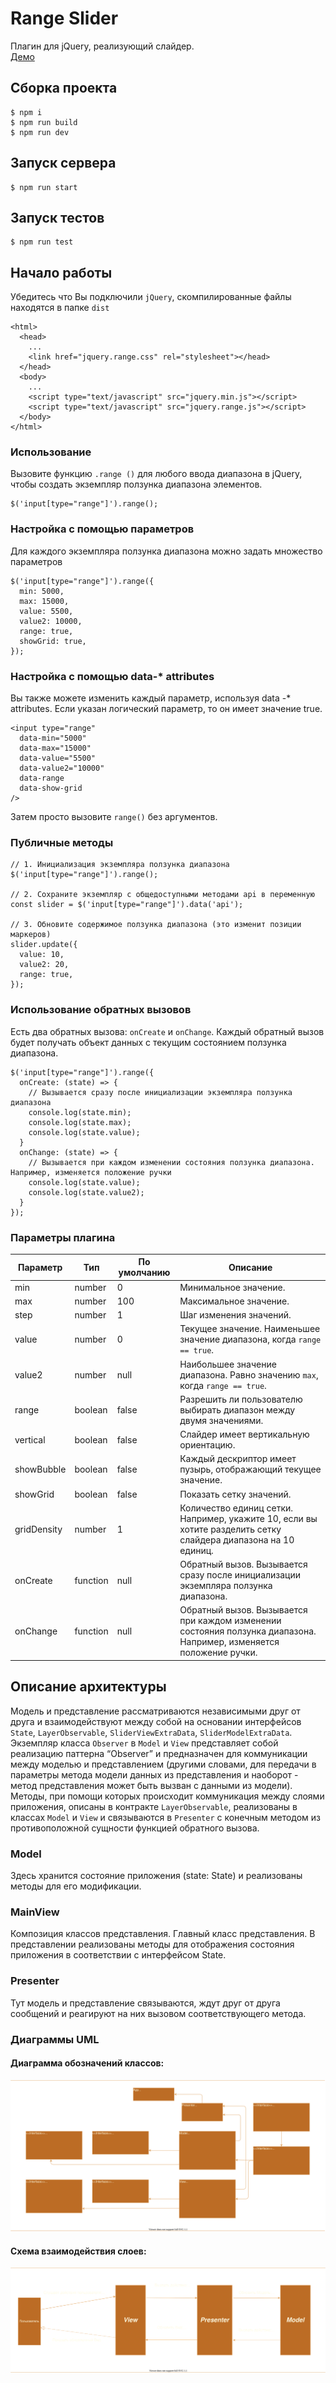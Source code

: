 # Range Slider

Плагин для jQuery, реализующий слайдер. \
[Демо](https://ramai1990.github.io/rangeSlider/dist/index.html)

## Сборка проекта

```console
$ npm i
$ npm run build
$ npm run dev
```

## Запуск сервера

```console
$ npm run start
```

## Запуск тестов

```console
$ npm run test
```

## Начало работы

Убедитесь что Вы подключили `jQuery`, скомпилированные файлы находятся в папке `dist`

```$xslt
<html>
  <head>
    ...
    <link href="jquery.range.css" rel="stylesheet"></head>
  </head>
  <body>
    ...
    <script type="text/javascript" src="jquery.min.js"></script>
    <script type="text/javascript" src="jquery.range.js"></script>
  </body>
</html>
```


### Использование

Вызовите функцию `.range ()` для любого ввода диапазона в jQuery, чтобы создать экземпляр ползунка диапазона элементов.

```$xslt
$('input[type="range"]').range();
```

### Настройка с помощью параметров

Для каждого экземпляра ползунка диапазона можно задать множество параметров

```$xslt
$('input[type="range"]').range({
  min: 5000,
  max: 15000,
  value: 5500,
  value2: 10000,
  range: true,
  showGrid: true,
});
```
### Настройка с помощью data-* attributes

Вы также можете изменить каждый параметр, используя data -* attributes. Если указан логический параметр, то он имеет значение true.

```$xslt
<input type="range"
  data-min="5000"
  data-max="15000"
  data-value="5500"
  data-value2="10000"
  data-range
  data-show-grid
/>
```

Затем просто вызовите `range()` без аргументов.


### Публичные методы
```$xslt
// 1. Инициализация экземпляра ползунка диапазона
$('input[type="range"]').range();

// 2. Сохраните экземпляр с общедоступными методами api в переменную
const slider = $('input[type="range"]').data('api');

// 3. Обновите содержимое ползунка диапазона (это изменит позиции маркеров)
slider.update({
  value: 10,
  value2: 20,
  range: true,
});
```

### Использование обратных вызовов

Есть два обратных вызова: `onCreate` и `onChange`. Каждый обратный вызов будет получать объект данных с текущим состоянием ползунка диапазона.

```$xslt
$('input[type="range"]').range({
  onCreate: (state) => {
    // Вызывается сразу после инициализации экземпляра ползунка диапазона
    console.log(state.min);
    console.log(state.max);
    console.log(state.value);
  }
  onChange: (state) => {
    // Вызывается при каждом изменении состояния ползунка диапазона. Например, изменяется положение ручки
    console.log(state.value);
    console.log(state.value2);
  }
});
```

### Параметры плагина
|Параметр | Тип | По умолчанию | Описание |
|----------|------|---------|-------------|
| min | number| 0 |Минимальное значение. |
| max | number| 100| Максимальное значение. |
| step | number | 1 | Шаг изменения значений. |
| value | number | 0 | Текущее значение. Наименьшее значение диапазона, когда `range == true`. |
| value2 | number | null | Наибольшее значение диапазона. Равно значению `max`, когда `range == true`.|
| range | boolean | false| Разрешить ли пользователю выбирать диапазон между двумя значениями. |
| vertical | boolean | false | Слайдер имеет вертикальную ориентацию.|
| showBubble | boolean | false | Каждый дескриптор имеет пузырь, отображающий текущее значение.|
| showGrid | boolean | false | Показать сетку значений.|
| gridDensity | number | 1 | Количество единиц сетки. Например, укажите 10, если вы хотите разделить сетку слайдера диапазона на 10 единиц. |
| onCreate | function | null | Обратный вызов. Вызывается сразу после инициализации экземпляра ползунка диапазона. |
| onChange | function | null | Обратный вызов. Вызывается при каждом изменении состояния ползунка диапазона. Например, изменяется положение ручки. |

## Описание архитектуры
Модель и представление рассматриваются независимыми друг от друга и взаимодействуют между собой на основании интерфейсов `State`, `LayerObservable`, `SliderViewExtraData`, `SliderModelExtraData`. 
Экземпляр класса `Observer` в `Model` и `View` представляет собой реализацию паттерна “Observer” и предназначен для 
коммуникации между моделью и представлением (другими словами, для передачи в параметры метода модели данных из представления 
и наоборот - метод представления может быть вызван с данными из модели). Методы, при помощи которых происходит коммуникация 
между слоями приложения, описаны в контракте `LayerObservable`, реализованы в классах `Model` и `View` и связываются в `Presenter` 
с конечным методом из противоположной сущности функцией обратного вызова.

### Model
Здесь хранится состояние приложения (state: State) и реализованы методы для его модификации.

### MainView
Композиция классов представления. Главный класс представления. В представлении реализованы методы для отображения 
состояния приложения в соответствии с интерфейсом State.

### Presenter
Тут модель и представление связываются, ждут друг от друга сообщений и реагируют на них вызовом соответствующего метода.

### Диаграммы UML
#### Диаграмма обозначений классов:
![screen](images/uml.svg)

#### Схема взаимодействия слоев:
![screen](images/mvp.svg)
